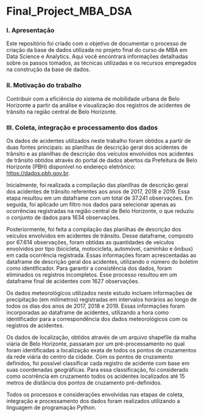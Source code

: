 # Final_Project_MBA_DSA

### I. Apresentação

Este repositório foi criado com o objetivo de documentar o processo de criação da base de dados utilizada no projeto final do curso de MBA em Data Science e Analytics. Aqui você encontrará informações detalhadas sobre os passos tomados, as técnicas utilizadas e os recursos empregados na construção da base de dados. 

### II. Motivação do trabalho

Contribuir com a eficiência do sistema de mobilidade urbana de Belo Horizonte a partir da análise e visualização dos registros de acidentes de trânsito na região central de Belo Horizonte. 

### III. Coleta, integração e processamento dos dados

Os dados de acidentes utilizados neste trabalho foram obtidos a partir de duas fontes principais: as planilhas de descrição geral dos acidentes de trânsito e as planilhas de descrição dos veículos envolvidos nos acidentes de trânsito obtidos através do portal de dados abertos da Prefeitura de Belo Horizonte (PBH) disponível no endereço eletrônico: https://dados.pbh.gov.br.

Inicialmente, foi realizada a compilação das planilhas de descrição geral dos acidentes de trânsito referentes aos anos de 2017, 2018 e 2019. Essa etapa resultou em um dataframe com um total de 37.241 observações. Em seguida, foi aplicado um filtro nos dados para selecionar apenas as ocorrências registradas na região central de Belo Horizonte, o que reduziu o conjunto de dados para 1634 observações.

Posteriormente, foi feita a compilação das planilhas de descrição dos veículos envolvidos em acidentes de trânsito. Desse dataframe, composto por 67.614 observações, foram obtidas as quantidades de veículos envolvidos por tipo (bicicleta, motocicleta, automóvel, caminhão e ônibus) em cada ocorrência registrada. Essas informações foram acrescentadas ao dataframe de descrição geral dos acidentes, utilizando o número do boletim como identificador. Para garantir a consistência dos dados, foram eliminados os registros incompletos. Esse processo resultou em um dataframe final de acidentes com 1627 observações. 

Os dados meteorológicos utilizados neste estudo incluem informações de precipitação (em milímetros) registradas em intervalos horários ao longo de todos os dias dos anos de 2017, 2018 e 2019. Essas informações foram incorporadas ao dataframe de acidentes, utilizando a hora como identificador para a correspondência dos dados meteorológicos com os registros de acidentes.

Os dados de localização, obtidos através de um arquivo shapefile da malha viária de Belo Horizonte, passaram por um pré-processamento no qual foram identificadas a localização exata de todos os pontos de cruzamentos da rede viária do centro da cidade. Com os pontos de cruzamento definidos, foi possível classificar cada registro de acidente com base em suas coordenadas geográficas. Para essa classificação, foi considerado como ocorrência em cruzamento todos os acidentes localizados até 15 metros de distância dos pontos de cruzamento pré-definidos.

Todos os processos e considerações envolvidas nas etapas de coleta, integração e processamento dos dados foram realizados utilizando a linguagem de programação Python.
